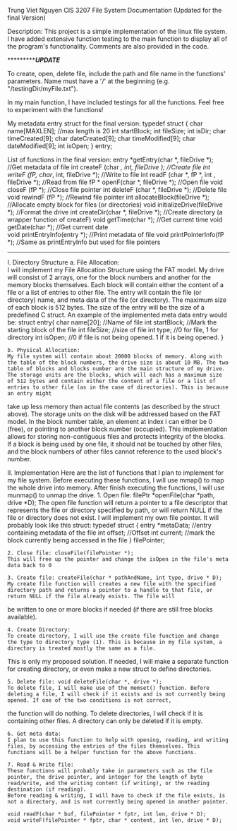 Trung Viet Nguyen
CIS 3207
File System Documentation (Updated for the final Version)

Description: This project is a simple implementation of the linux file system. I have added extensive function testing to the main function to display all of the program's functionality. Comments are also provided in the code.

**********************************************************************************UPDATE*************************************************************************

To create, open, delete file, include the path and file name in the functions' parameters. Name must have a '/' at the beginning (e.g. "/testingDir/myFile.txt").

In my main function, I have included testings for all the functions. Feel free to experiment with the functions!

My metadata entry struct for the final version:
typedef struct {
    char name[MAXLEN]; //max length is 20
    int startBlock;
    int fileSize;
    int isDir;
    char timeCreated[9];
    char dateCreated[9];
    char timeModified[9];
    char dateModified[9];
    int isOpen;
} entry;

List of functions in the final version:
entry *getEntry(char *, fileDrive *); 		//Get metadata of file
int createF (char *, int, fileDrive *); 	//Create file
int writeF (fP*, char*, int, fileDrive *); 	//Write to file
int readF (char *, fP *, int , fileDrive *); 	//Read from file
fP * openF(char *, fileDrive *); 		//Open file
void closeF (fP *); 				//Close file pointer
int deleteF (char *, fileDrive *);		//Delete file
void rewindF (fP *);				//Rewind file pointer
int allocateBlock(fileDrive *);			//Allocate empty block for files (or directories)
void initializeDrive(fileDrive *);		//Format the drive
int createDir(char *, fileDrive *);		//Create directory (a wrapper function of createF)
void getTime(char *);				//Get current time
void getDate(char *);				//Get current date	
void printEntryInfo(entry *);			//Print metadata of file
void printPointerInfo(fP *);			//Same as printEntryInfo but used for file pointers

*****************************************************************************************************************************************************************************************

I. Directory Structure
	a. File Allocation:  
	I will implement my File Allocation Structure using the FAT model. My drive will consist of 2 arrays, one for the block numbers and another for the memory blocks themselves. Each
block will contain either the content of a file or a list of entries to other file. The entry will contain the file (or directory) name, and meta data of the file (or directory). The maximum
size of each block is 512 bytes. The size of the entry will be the size of a predefined C struct. An example of the implemented meta data entry would be:
struct entry{
    char name[20]; //Name of file
    int startBlock; //Mark the starting block of the file 
    int fileSize; //size of file
    int type; //0 for file, 1 for directory
    int isOpen; //0 if file is not being opened. 1 if it is being opened.
}

	b. Physical Allocation:
	My file system will contain about 20000 blocks of memory. Along with the table of the block numbers, the drive size is about 10 MB. The two table of blocks and blocks number are the main structure of my drive.
	The storage units are the blocks, which will each has a maximum size of 512 bytes and contain either the content of a file or a list of entries to other file (as in the case of directories). This is because an entry might
take up less memory than actual file contents (as described by the struct above).
	The storage units on the disk will be addressed based on the FAT model. In the block number table, an element at index i can either be 0 (free), or pointing to another block number (occupied).
	This implementation allows for storing non-contiguous files and protects integrity of the blocks. If a block is being used by one file, it should not be touched by other files, and the block numbers of other files cannot reference to
the used block's number.

II. Implementation
	Here are the list of functions that I plan to implement for my file system. Before executing these functions, I will use mmap() to map the whole drive into memory. After finish executing the
functions, I will use munmap() to unmap the drive.
	1. Open file: filePtr *openFile(char *path, drive *D);
	The open file function will return a pointer to a file descriptor that represents the file or directory specified by path, or will return NULL if the file or directory does not exist.
	I will implement my own file pointer. It will probably look like this struct:
	typedef struct {
    		entry *metaData; //entry containing metadata of the file
    		int offset; //Offset
    		int current; //mark the block currently being accessed in the file
	} filePointer;
	
	2. Close file: closeFile(filePointer *);
	This will free up the pointer and change the isOpen in the file's meta data back to 0
	
	3. Create file: createFile(char * pathAndName, int type, drive * D);
	My create file function will creates a new file with the specified directory path and returns a pointer to a handle to that file, or return NULL if the file already exists. The file will
be written to one or more blocks if needed (if there are still free blocks available).

	4. Create Directory:
	To create directory, I will use the create file function and change the type to directory type (1). This is because in my file system, a directory is treated mostly the same as a file.
This is only my proposed solution. If needed, I will make a separate function for creating directory, or even make a new struct to define directories.

	5. Delete file: void deleteFile(char *, drive *);
	To delete file, I will make use of the memset() function. Before deleting a file, I will check if it exists and is not currently being opened. If one of the two conditions is not correct,
the function will do nothing. To delete directories, I will check if it is containing other files. A directory can only be deleted if it is empty.

	6. Get meta data:
	I plan to use this function to help with opening, reading, and writing files, by accessing the entries of the files themselves. This functions will be a helper function for the above functions.

	7. Read & Write file:
	These functions will probably take in parameters such as the file pointer, the drive pointer, and integer for the length of byte read/write, and the writing content (if writing), or the reading destination (if reading).
	Before reading & writing, I will have to check if the file exists, is not a directory, and is not currently being opened in another pointer.
	
	void readF(char * buf, filePointer * fptr, int len, drive * D);
	void writeF(filePointer * fptr, char * content, int len, drive * D);
